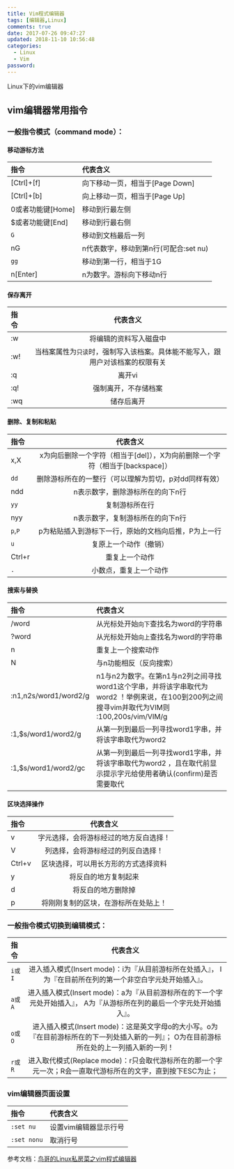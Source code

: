 ```yaml
---
title: Vim程式编辑器
tags: [编辑器,Linux]
comments: true
date: 2017-07-26 09:47:27
updated: 2018-11-10 10:56:48
categories: 
  - Linux
  - Vim
password:
---
```

Linux下的vim编辑器
<!-- more -->

## vim编辑器常用指令

###  一般指令模式（command mode）：
####  移动游标方法

| 指令              | 代表含义                              |
| :---------------- | :------------------------------------ |
| [Ctrl]+[f]        | 向下移动一页，相当于[Page Down]       |
| [Ctrl]+[b]        | 向上移动一页，相当于[Page Up]         |
| 0或者功能键[Home] | 移动到行最左侧                        |
| $或者功能键[End]  | 移动到行最右侧                        |
| `G`               | 移动到文档最后一列                    |
| nG                | n代表数字，移动到第n行(可配合:set nu) |
| `gg`              | 移动到第一行，相当于1G                |
| n[Enter]          | n为数字。游标向下移动n行              |

####  保存离开

| 指 令 | 代表含义                                                     |
| :-------- | :----------------------------------------------------: |
| :w   | 将编辑的资料写入磁盘中                                       |
| :w!  | 当档案属性为`只读`时，强制写入该档案。具体能不能写入，跟用户对该档案的权限有关 |
| :q   | 离开vi                                                       |
| :q!  | 强制离开，不存储档案                                         |
| :wq  | 储存后离开                                                   |

#### 删除、复制和粘贴

| 指令     | 代表含义                                                     |
| :------- | :-----------------------------------------------------------: |
| x,X      | x为向后删除一个字符（相当于[del]），X为向前删除一个字符（相当于[backspace]） |
| `dd`     | 删除游标所在的一整行（可以理解为剪切，p对dd同样有效）        |
| ndd      | n表示数字，删除游标所在的向下n行                             |
| `yy`     | 复制游标所在行                                               |
| nyy      | n表示数字，复制游标所在的向下n行                             |
| `p`,`P`  | p为粘贴插入到游标下一行，原始的文档向后推，P为上一行         |
| `u`      | 复原上一个动作（撤销）                                       |
| Ctrl+r | 重复上一个动作                                               |
| `.`      | 小数点，重复上一个动作                                       |

#### 搜索与替换

| 指令                  | 代表含义                                                     |
| :-------------------- | :----------------------------------------------------------- |
| /word                 | 从光标处开始`向下`查找名为word的字符串                       |
| ?word                 | 从光标处开始`向上`查找名为word的字符串                       |
| n                     | 重复上一个搜索动作                                           |
| N                     | 与n功能相反（反向搜索）                                      |
| :n1,n2s/word1/word2/g | n1与n2为数字。在第n1与n2列之间寻找word1这个字串，并将该字串取代为word2 ！举例来说，在100到200列之间搜寻vim并取代为VIM则<br />:100,200s/vim/VIM/g |
| :1,$s/word1/word2/g   | 从第一列到最后一列寻找word1字串，并将该字串取代为word2       |
| :1,$s/word1/word2/gc  | 从第一列到最后一列寻找word1字串，并将该字串取代为word2 ，且在取代前显示提示字元给使用者确认(confirm)是否需要取代 |

#### 区块选择操作

| 指令     | 代表含义                               |
| :------- | :-------------------------------------: |
| v        | 字元选择，会将游标经过的地方反白选择！ |
| V        | 列选择，会将游标经过的列反白选择！     |
| Ctrl+v | 区块选择，可以用长方形的方式选择资料   |
| y        | 将反白的地方复制起来                   |
| d        | 将反白的地方删除掉                     |
| p        | 将刚刚复制的区块，在游标所在处贴上！   |

### 一般指令模式切换到编辑模式：

| 指令 | 代表含义                                                     |
| :--- | :-----------------------------------------------------------: |
| `i或I` | 进入插入模式(Insert mode)：i为『从目前游标所在处插入』， I为『在目前所在列的第一个非空白字元处开始插入』。 |
| `a或A` | 进入插入模式(Insert mode)：a为『从目前游标所在的下一个字元处开始插入』， A为『从游标所在列的最后一个字元处开始插入』。 |
| `o或O` | 进入插入模式(Insert mode)：这是英文字母o的大小写。o为『在目前游标所在的下一列处插入新的一列』； O为在目前游标所在处的上一列插入新的一列！ |
| `r或R` | 进入取代模式(Replace mode)：r只会取代游标所在的那一个字元一次；R会一直取代游标所在的文字，直到按下ESC为止； |

### vim编辑器页面设置

| 指令        | 代表含义              |
| :---------- | :-------------------- |
| `:set nu`   | 设置vim编辑器显示行号 |
| `:set nonu` | 取消行号              |

参考文档：[鸟哥的Linux私房菜之vim程式编辑器](http://linux.vbird.org/linux_basic/0310vi.php)
